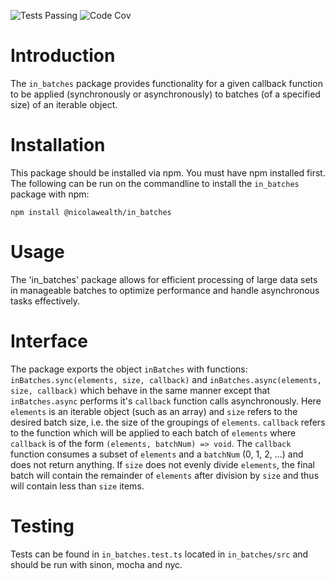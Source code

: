 ![Tests Passing](https://github.com/NicolaWealth/in_batches/actions/workflows/auto_test_main_badge.yml/badge.svg)
![Code Cov](https://img.shields.io/badge/dynamic/json?url=https%3A%2F%2Fgithub.com%2Fnicolawealth%2Fin_batches%2Fraw%2Fmain%2Fcodecov/badge.json&query=%24.message&label=Code%20Coverage&color=%24.color)

# Introduction
The `in_batches` package provides functionality for a given callback function to be applied (synchronously or asynchronously) to batches (of a specified size) of an iterable object.

# Installation
This package should be installed via npm. You must have npm installed first. The following can be run on the commandline to install the `in_batches` package with npm:

`npm install @nicolawealth/in_batches`

# Usage
The 'in_batches' package allows for efficient processing of large data sets in manageable batches to optimize performance and handle asynchronous tasks effectively.

# Interface
The package exports the object `inBatches` with functions: `inBatches.sync(elements, size, callback)` and `inBatches.async(elements, size, callback)` which
behave in the same manner except that `inBatches.async` performs it's `callback` function calls asynchronously. Here `elements` is an iterable object (such as an array) and `size` refers to the desired batch size, i.e. the size of the groupings of `elements`.
`callback` refers to the function which will be applied to each batch of `elements` where `callback` is of the form  `(elements, batchNum) => void`. The `callback` function consumes a subset of `elements` and a `batchNum` (0, 1, 2, ...) and does not return anything.
If `size` does not evenly divide `elements`, the final batch will contain the remainder of `elements` after division by `size` and thus will contain less than `size` items.

# Testing
Tests can be found in `in_batches.test.ts` located in `in_batches/src` and should be run with sinon, mocha and nyc.
